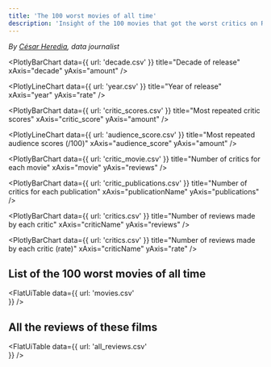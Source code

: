 ```yaml
---
title: 'The 100 worst movies of all time'
description: 'Insight of the 100 movies that got the worst critics on Rotten Tomatoes'
---
```


*By [César Heredia](https://x.com/cahered), data journalist*


<PlotlyBarChart
  data={{
    url: 'decade.csv'
  }}
  title="Decade of release"
  xAxis="decade"
  yAxis="amount"
/>

<PlotlyLineChart
  data={{
    url: 'year.csv'
  }}
  title="Year of release"
  xAxis="year"
  yAxis="rate"
/>

<PlotlyBarChart
  data={{
    url: 'critic_scores.csv'
  }}
  title="Most repeated critic scores"
  xAxis="critic_score"
  yAxis="amount"
/>

<PlotlyLineChart
  data={{
    url: 'audience_score.csv'
  }}
  title="Most repeated audience scores (/100)"
  xAxis="audience_score"
  yAxis="amount"
/>

<PlotlyBarChart
  data={{
    url: 'critic_movie.csv'
  }}
  title="Number of critics for each movie"
  xAxis="movie"
  yAxis="reviews"
/>

<PlotlyBarChart
  data={{
    url: 'critic_publications.csv'
  }}
  title="Number of critics for each publication"
  xAxis="publicationName"
  yAxis="publications"
/>

<PlotlyBarChart
  data={{
    url: 'critics.csv'
  }}
  title="Number of reviews made by each critic"
  xAxis="criticName"
  yAxis="reviews"
/>

<PlotlyBarChart
  data={{
    url: 'critics.csv'
  }}
  title="Number of reviews made by each critic (rate)"
  xAxis="criticName"
  yAxis="rate"
/>

## List of the 100 worst movies of all time

<FlatUiTable
  data={{
    url: 'movies.csv'    
  }}
/>

## All the reviews of these films

<FlatUiTable
  data={{
    url: 'all_reviews.csv'    
  }}
/>
